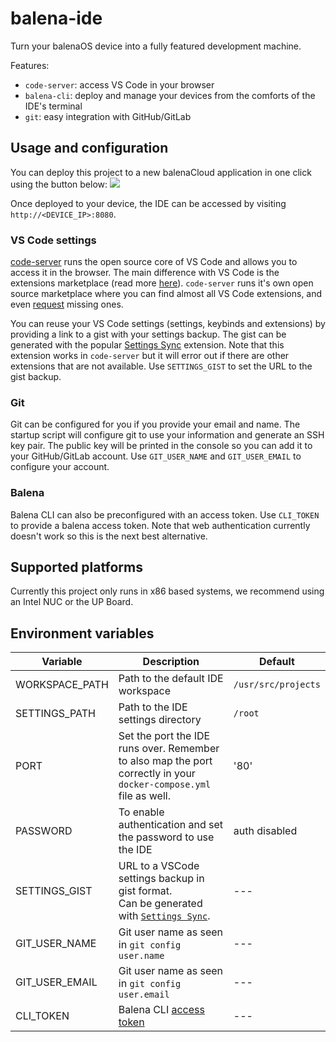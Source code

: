 # balena-ide

Turn your balenaOS device into a fully featured development machine.

Features:
- `code-server`: access VS Code in your browser
- `balena-cli`: deploy and manage your devices from the comforts of the IDE's terminal
- `git`: easy integration with GitHub/GitLab


## Usage and configuration

You can deploy this project to a new balenaCloud application in one click using the button below:
[![](https://balena.io/deploy.png)](https://dashboard.balena-cloud.com/deploy?repoUrl=https://github.com/balena-io-playground/balena-ide)

Once deployed to your device, the IDE can be accessed by visiting `http://<DEVICE_IP>:8080`.

### VS Code settings

[code-server](https://github.com/cdr/code-server) runs the open source core of VS Code and allows you to access it in the browser. The main difference with VS Code is the extensions marketplace (read more [here](https://github.com/cdr/code-server/blob/v3.5.0/doc/FAQ.md#differences-compared-to-vs-code)). `code-server` runs it's own open source marketplace where you can find almost all VS Code extensions, and even [request](https://github.com/cdr/code-server/blob/v3.5.0/doc/FAQ.md#how-can-i-request-a-missing-extension) missing ones. 

You can reuse your VS Code settings (settings, keybinds and extensions) by providing a link to a gist with your settings backup. The gist can be generated with the popular [Settings Sync](https://marketplace.visualstudio.com/items?itemName=Shan.code-settings-sync) extension. Note that this extension works in `code-server` but it will error out if there are other extensions that are not available. Use `SETTINGS_GIST` to set the URL to the gist backup.

### Git

Git can be configured for you if you provide your email and name. The startup script will configure git to use your information and generate an SSH key pair. The public key will be printed in the console so you can add it to your GitHub/GitLab account. Use `GIT_USER_NAME` and `GIT_USER_EMAIL` to configure your account.

### Balena

Balena CLI can also be preconfigured with an access token. Use `CLI_TOKEN` to provide a balena access token. Note that web authentication currently doesn't work so this is the next best alternative.


## Supported platforms

Currently this project only runs in x86 based systems, we recommend using an Intel NUC or the UP Board.

## Environment variables
| Variable | Description | Default |
| ------ | ------ | ------ |
| WORKSPACE_PATH | Path to the default IDE workspace | `/usr/src/projects` |
| SETTINGS_PATH | Path to the IDE settings directory | `/root` |
| PORT          | Set the port the IDE runs over. Remember to also map the port correctly in your `docker-compose.yml` file as well.| '80' |
| PASSWORD | To enable authentication and set the password to use the IDE | auth disabled |
| SETTINGS_GIST | URL to a VSCode settings backup in gist format. <br>Can be generated with [`Settings Sync`](https://marketplace.visualstudio.com/items?itemName=Shan.code-settings-sync).  | --- |
| GIT_USER_NAME | Git user name as seen in `git config user.name`  | --- |
| GIT_USER_EMAIL | Git user name as seen in `git config user.email`  | --- |
| CLI_TOKEN | Balena CLI [access token](https://www.balena.io/docs/learn/manage/account/#access-tokens) | --- |


